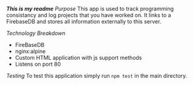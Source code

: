 ***This is my readme***
*Purpose*
This app is used to track programming consistancy and log projects that you have worked on.  It links to a FirebaseDB and stores all information externally to this server.

*Technology Breakdown*
* FireBaseDB
* nginx:alpine
* Custom HTML application with js support methods
* Listens on port 80

*Testing*
To test this application simply run `npm test` in the main directory.